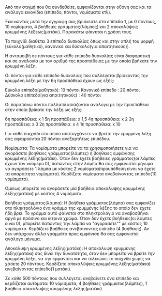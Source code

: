 Από την στιγμή που θα συνδεθείτε, εμφανίζονται στην οθόνη σας και τα ανάλογα εικονίδια (επίπεδο, πόντοι, νομίσματα κτλ).

Ξεκινώντας μετά την εγγραφή σας βρίσκεστε στο επίπεδο 1, με 0 πόντους, 10 νομίσματα, 4 βοήθειες γράμματος(λάμπες) και 2 αποκαλύψεις κρυμμένης λέξεως(ματάκι). Παρακάτω φάινεται η χρήση τους.

Το παιχνίδι διαθέτει 3 επίπεδα δυσκολίας όπως και στην απλή του μορφή [εύκολο(μαθητικό), κανονικό και δύσκολο(για απαιτητικούς)].

Η ανταμοιβή σε πόντους για κάθε επίπεδο δυσκολίας είναι διαφορετική και σε αναλογία με τον αριθμό της προσπάθειας με την οποία βρήκατε την κρυμμένη λέξη. 

Οι πόντοι για κάθε επίπεδο δυσκολίας που συλλέγεται βρίσκοντας την κρυμμένη λέξη με την 6η προσπάθεια έχουν ως εξής:

Εύκολο επίπεδο(μαθητικό): 10 πόντοι
Κανονικό επίπεδο : 20 πόντοι
Δύσκολο επίπεδο(για απαιτητικούς) : 40 πόντοι

Οι παραπάνω πόντοι πολλαπλασιάζονται ανάλογα με την προσπάθεια στην οποία βρίκατε την λέξη ως εξής:

6η προσπάθεια: x 1
5η προσπάθεια: x 1,5
4η προσπάθεια: x 2
3η προσπάθεια: x 3
2η προσπάθεια: x 4
1η προσπάθεια: x 10

Για κάθε παιχνίδι στο οποίο αποτυγχάνετε να βρείτε την κρυμμένη λέξη σας αφαιρούνται 20 πόντοι ανεξαρτήτως επιπέδου.

Νομίσματα:
Τα νομίσματα μπορείτε να τα χρησιμοποιήσετε για να αγοράσετε βοήθειες γράμματος(λάμπες) ή βοήθειες εμφάνισης κρυμμένης λέξης(ματάκι).
Όταν δεν έχετε βοήθειες γράμματος(οι λάμπες έχουν τον νούμερο 0), πατώντας στην λάμπα θα σας εμφανιστεί μήνυμα να αγοράσετε 1 λάμπα με κόστος 2 νομίσματα(προυπόθεση είναι να έχετε τα απαραίτητα νομίσματα).
Κερδίζετε νομίσματα ανεβαίνοντας επίπεδο(10 νομίσματα).

Ομοίως μπορείτε να αγοράσετε μία βοήθεια αποκάλυψης κρυμμένης λέξης(ματάκι) με κόστος 4 νομίσματα.

Βοήθεια γράμματος(λάμπα):
Η βοήθεια γράμματος(λάμπα) σας εμφανίζει στο πληκτρολόγιο ένα γράμμα της κρυμμένης λέξης το οποίο δεν έχετε ήδη βρει.
Το γράμμα αυτό φαίνεται στο πληκτρολόγιο να αναβοσβήνει αργά με πράσινο και κίτρινο χρώμα.
Όταν δεν έχετε βοήθειες(οι λάμπες είναι 0), μπορείτε πατώντας την λάμπα να "αγοράσετε"" με κόστος 10 νομίσματα.
Κερδίζετε βοήθειες ανεβαίνοντας επίπεδο (4 βοήθειες).
Αν δεν υπάρχουν άλλα γραμμάτα προς εμφάνιση θα σας εμφανιστεί ανάλογο μήνυμα.

Αποκάλυψη κρυμμένης λέξης(ματάκι):
Η αποκάλυψη κρυμμένης λέξης(ματάκι) σας δίνει την δυνατότητα, όταν δεν μπορείτε να βρείτε την κρυμμένη λέξη, να την εμφανίσει και να τελειώσει το παιχνίδι χωρίς να χάσετε 20 πόντους.
Κερδίζετε αποκαλύψεις κρυμμένης λέξης(ματάκια) ανεβαίνοντας επίπεδο(1 ματάκι).


Σε κάθε 500 πόντους που συλλέγεται ανεβαίνετε ένα επίπεδο και κερδίζεται αυτόματα:
10 νομίσματα,
4 βοήθειες γράμματος(λάμπες),
1 βοήθεια αποκάλυψης κρυμμένης λέξης(ματάκι)
